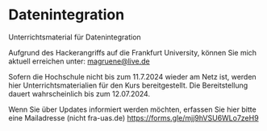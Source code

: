 # Datenintegration
Unterrichtsmaterial für Datenintegration

Aufgrund des Hackerangriffs auf die Frankfurt University, können Sie mich aktuell erreichen unter:
magruene@live.de

Sofern die Hochschule nicht bis zum 11.7.2024 wieder am Netz ist, werden hier Unterrichtsmaterialien für den Kurs bereitgestellt. Die Bereitstellung dauert wahrscheinlich bis zum 12.07.2024.

Wenn Sie über Updates informiert werden möchten, erfassen Sie hier bitte eine Mailadresse (nicht fra-uas.de)
https://forms.gle/mjj9hVSU6WLo7zeH9
